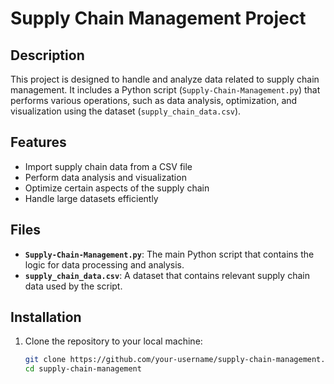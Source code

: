 # Supply Chain Management Project

## Description
This project is designed to handle and analyze data related to supply chain management. It includes a Python script (`Supply-Chain-Management.py`) that performs various operations, such as data analysis, optimization, and visualization using the dataset (`supply_chain_data.csv`).

## Features
- Import supply chain data from a CSV file
- Perform data analysis and visualization
- Optimize certain aspects of the supply chain
- Handle large datasets efficiently

## Files
- **`Supply-Chain-Management.py`**: The main Python script that contains the logic for data processing and analysis.
- **`supply_chain_data.csv`**: A dataset that contains relevant supply chain data used by the script.

## Installation
1. Clone the repository to your local machine:
   ```bash
   git clone https://github.com/your-username/supply-chain-management.git
   cd supply-chain-management

